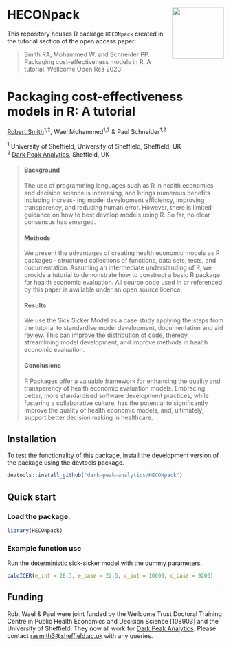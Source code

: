 # HECONpack <img src="https://user-images.githubusercontent.com/41961614/231161592-ef708d04-cc3f-4bec-95a4-70d0635c166c.png" align="right" width="120" />

This repository houses R package `HECONpack` created in the tutorial section of the open access paper:

> Smith RA, Mohammed W. and Schneider PP. Packaging cost-effectiveness models in R: A tutorial. Wellcome Open Res 2023

# **Packaging cost-effectiveness models in R: A tutorial**

[Robert Smith](https://www.linkedin.com/in/robert-smith-53b28438)<sup>1,2</sup>, Wael Mohammed<sup>1,2</sup> & Paul Schneider<sup>1,2</sup>

<sup>1</sup> [University of Sheffield](https://www.sheffield.ac.uk/scharr), University of Sheffield, Sheffield, UK   
<sup>2</sup> [Dark Peak Analytics](https://darkpeakanalytics.com/), Sheffield, UK

>#### **Background**
>
>The use of programming languages such as R in health economics and decision science is increasing, and brings numerous benefits including increas- ing model development efficiency, improving transparency, and reducing human error. However, there is limited guidance on how to best develop models using R. So far, no clear consensus has emerged.
>
>#### **Methods**
>
>We present the advantages of creating health economic models as R packages - structured collections of functions, data sets, tests, and documentation. Assuming an intermediate understanding of R, we provide a tutorial to demonstrate how to construct a basic R package for health economic evaluation. All source code used in or referenced by this paper is available under an open source licence.
>
>#### **Results**
>
>We use the Sick Sicker Model as a case study applying the steps from the tutorial to standardise model development, documentation and aid review. This can improve the distribution of code, thereby streamlining model development, and improve methods in health economic evaluation.
>
>#### **Conclusions**
>
>R Packages offer a valuable framework for enhancing the quality and transparency of health economic evaluation models. Embracing better, more standardised software development practices, while fostering a collaborative culture, has the potential to significantly improve the quality of health economic models, and, ultimately, support better decision making in healthcare.

## Installation

To test the functionality of this package, install the development version of the package using the devtools package.

``` r
devtools::install_github("dark-peak-analytics/HECONpack")
```

## Quick start

### Load the package.

``` r
library(HECONpack)
```

### Example function use

Run the deterministic sick-sicker model with the dummy parameters.

``` r
calcICER(e_int = 28.3, e_base = 22.5, c_int = 10000, c_base = 9200)
```

## Funding
Rob, Wael & Paul were joint funded by the Wellcome Trust Doctoral Training Centre in Public Health Economics and Decision Science [108903] and the University of Sheffield. They now all work for [Dark Peak Analytics](https://www.darkpeakanalytics.com). Please contact <rasmith3@sheffield.ac.uk> with any queries.
